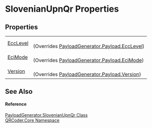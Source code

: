 # SlovenianUpnQr Properties




## Properties
<table>
<tr>
<td><a href="P_QRCoder_Core_PayloadGenerator_SlovenianUpnQr_EccLevel.md">EccLevel</a></td>
<td><br />(Overrides <a href="P_QRCoder_Core_PayloadGenerator_Payload_EccLevel.md">PayloadGenerator.Payload.EccLevel</a>)</td></tr>
<tr>
<td><a href="P_QRCoder_Core_PayloadGenerator_SlovenianUpnQr_EciMode.md">EciMode</a></td>
<td><br />(Overrides <a href="P_QRCoder_Core_PayloadGenerator_Payload_EciMode.md">PayloadGenerator.Payload.EciMode</a>)</td></tr>
<tr>
<td><a href="P_QRCoder_Core_PayloadGenerator_SlovenianUpnQr_Version.md">Version</a></td>
<td><br />(Overrides <a href="P_QRCoder_Core_PayloadGenerator_Payload_Version.md">PayloadGenerator.Payload.Version</a>)</td></tr>
</table>

## See Also


#### Reference
<a href="T_QRCoder_Core_PayloadGenerator_SlovenianUpnQr.md">PayloadGenerator.SlovenianUpnQr Class</a>  
<a href="N_QRCoder_Core.md">QRCoder.Core Namespace</a>  
